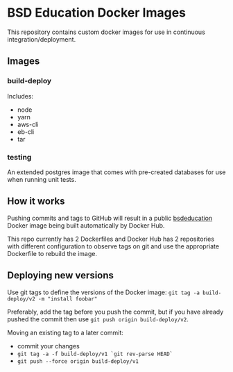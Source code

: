 # BSD Education Docker Images

This repository contains custom docker images for use in continuous integration/deployment.

## Images

### build-deploy

Includes:
* node
* yarn
* aws-cli
* eb-cli
* tar

### testing

An extended postgres image that comes with pre-created databases for use when running unit tests.

## How it works

Pushing commits and tags to GitHub will result in a public [bsdeducation](https://hub.docker.com/u/bsdeducation) Docker image being built automatically by Docker Hub.

This repo currently has 2 Dockerfiles and Docker Hub has 2 repositories with different configuration to observe tags on git and use the appropriate Dockerfile to rebuild the image.

## Deploying new versions

Use git tags to define the versions of the Docker image:
`git tag -a build-deploy/v2 -m "install foobar"`

Preferably, add the tag before you push the commit, but if you have already pushed the commit then use `git push origin build-deploy/v2`.

Moving an existing tag to a later commit:
* commit your changes
* ``git tag -a -f build-deploy/v1 `git rev-parse HEAD` ``
* `git push --force origin build-deploy/v1`